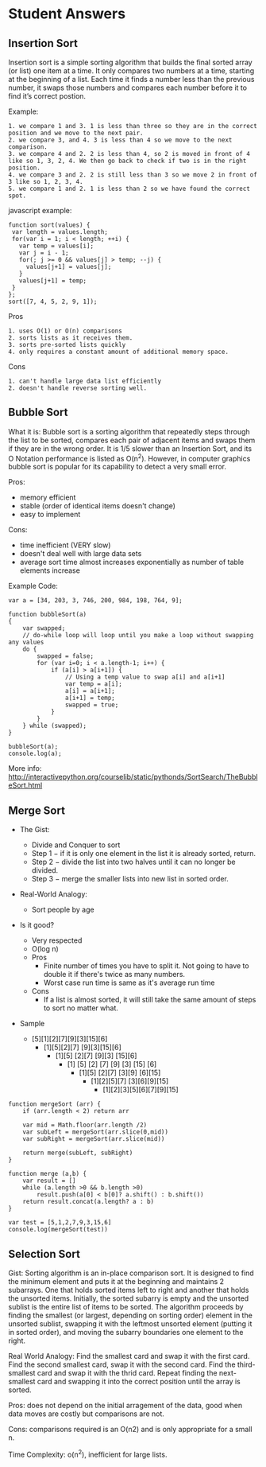 # Student Answers

## Insertion Sort

Insertion sort is a simple sorting algorithm that builds the final sorted array (or list) one item at a time. It only compares two numbers at a time, starting at the beginning of a list. Each time it finds a number less than the previous number, it swaps those numbers and compares each number before it to find it’s correct postion.

Example:

```let's say we have the numbers 1, 3, 4, 2
1. we compare 1 and 3. 1 is less than three so they are in the correct position and we move to the next pair.
2. we compare 3, and 4. 3 is less than 4 so we move to the next comparison.
3. we compare 4 and 2. 2 is less than 4, so 2 is moved in front of 4 like so 1, 3, 2, 4. We then go back to check if two is in the right position.
4. we compare 3 and 2. 2 is still less than 3 so we move 2 in front of 3 like so 1, 2, 3, 4. 
5. we compare 1 and 2. 1 is less than 2 so we have found the correct spot. 
```
javascript example:

```
function sort(values) {
 var length = values.length;
 for(var i = 1; i < length; ++i) {
   var temp = values[i];
   var j = i - 1;
   for(; j >= 0 && values[j] > temp; --j) {
     values[j+1] = values[j];
   }
   values[j+1] = temp;
 }
};
sort([7, 4, 5, 2, 9, 1]);
```

Pros

```
1. uses O(1) or O(n) comparisons
2. sorts lists as it receives them.
3. sorts pre-sorted lists quickly
4. only requires a constant amount of additional memory space.
```
Cons

```
1. can't handle large data list efficiently
2. doesn't handle reverse sorting well.
```

## Bubble Sort

What it is:
Bubble sort is a sorting algorithm that repeatedly steps through the list to be sorted, compares each pair of adjacent items and swaps them if they are in the wrong order.  It is 1/5 slower than an Insertion Sort, and its O Notation performance is listed as O(n<sup>2</sup>). However, in computer graphics bubble sort is popular for its capability to detect a very small error.

Pros:

* memory efficient
* stable (order of identical items doesn't change)
* easy to implement

Cons: 

* time inefficient (VERY slow)
* doesn't deal well with large data sets
* average sort time almost increases exponentially as number of table elements increase

Example Code:

```
var a = [34, 203, 3, 746, 200, 984, 198, 764, 9];
 
function bubbleSort(a)
{
    var swapped;
    // do-while loop will loop until you make a loop without swapping any values
    do {
        swapped = false;
        for (var i=0; i < a.length-1; i++) {
            if (a[i] > a[i+1]) {
                // Using a temp value to swap a[i] and a[i+1]
                var temp = a[i];
                a[i] = a[i+1];
                a[i+1] = temp;
                swapped = true;
            }
        }
    } while (swapped);
}
 
bubbleSort(a);
console.log(a);
```

More info:
http://interactivepython.org/courselib/static/pythonds/SortSearch/TheBubbleSort.html

## Merge Sort

* The Gist: 
    * Divide and Conquer to sort
    * Step 1 − if it is only one element in the list it is already sorted, return.
    * Step 2 − divide the list into two halves until it can no longer be divided.
    * Step 3 − merge the smaller lists into new list in sorted order.

* Real-World Analogy:
    * Sort people by age
* Is it good?
    * Very respected
    * O(log n)
    * Pros
        * Finite number of times you have to split it.  Not going to have to double it if there's twice as many numbers. 
        * Worst case run time is same as it's average run time
    * Cons
        * If a list is almost sorted, it will still take the same amount of steps to sort no matter what. 
* Sample
    * [5][1][2][7][9][3][15][6]
        * [1][5][2][7]      [9][3][15][6]
            * [1][5]     [2][7]    [9][3]    [15][6]
                * [1]    [5]   [2]    [7]    [9]   [3]   [15]   [6]
                    * [1][5]  [2][7]  [3][9]  [6][15]
                        * [1][2][5][7]  [3][6][9][15]
                            * [1][2][3][5][6][7][9][15]

```
function mergeSort (arr) {    
    if (arr.length < 2) return arr
    
    var mid = Math.floor(arr.length /2)
    var subLeft = mergeSort(arr.slice(0,mid))
    var subRight = mergeSort(arr.slice(mid))
    
    return merge(subLeft, subRight)
}

function merge (a,b) {
    var result = []
    while (a.length >0 && b.length >0)
        result.push(a[0] < b[0]? a.shift() : b.shift())
    return result.concat(a.length? a : b)
}

var test = [5,1,2,7,9,3,15,6]
console.log(mergeSort(test))
```

## Selection Sort

Gist: Sorting algorithm is an in-place comparison sort. It is designed to find the minimum element and puts it at the beginning and maintains 2 subarrays. One that holds sorted items left to right and another that holds the unsorted items. Initially, the sorted subarry is empty and the unsorted sublist is the entire list of items to be sorted. The algorithm proceeds by finding the smallest (or largest, depending on sorting order) element in the unsorted sublist, swapping it with the leftmost unsorted element (putting it in sorted order), and moving the subarry boundaries one element to the right.

Real World Analogy: Find the smallest card and swap it with the first card. Find the second smallest card, swap it with the second card. Find the third-smallest card and swap it with the thrid card. Repeat finding the next-smallest card and swapping it into the correct position until the array is sorted.

Pros: does not depend on the initial arragement of the data, good when data moves are costly but comparisons are not.

Cons: comparisons required is an O(n2) and is only appropriate for a small n.

Time Complexity: o(n<sup>2</sup>), inefficient for large lists.